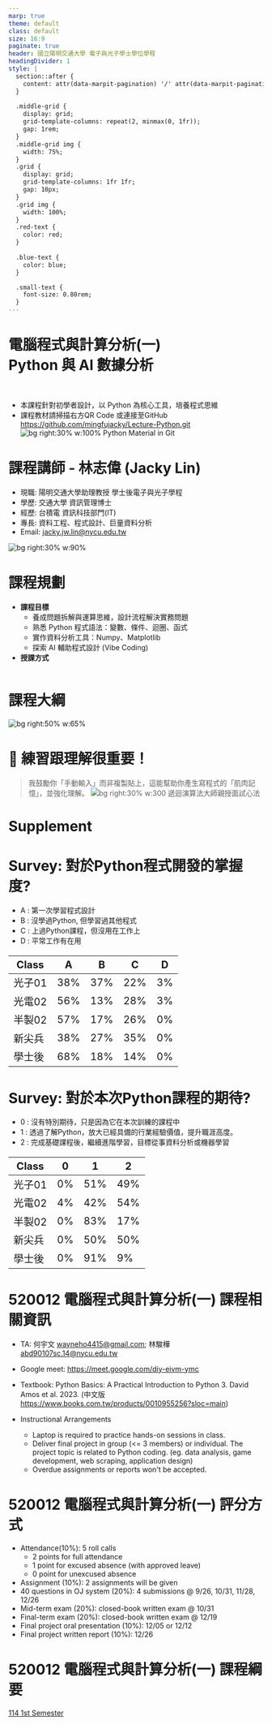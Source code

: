 ```yaml
---
marp: true
theme: default
class: default
size: 16:9
paginate: true
header: 國立陽明交通大學 電子與光子學士學位學程
headingDivider: 1
style: |
  section::after {
    content: attr(data-marpit-pagination) '/' attr(data-marpit-pagination-total);
  }
  
  .middle-grid {
    display: grid;
    grid-template-columns: repeat(2, minmax(0, 1fr));
    gap: 1rem;
  }
  .middle-grid img {
    width: 75%;
  }
  .grid {
    display: grid;
    grid-template-columns: 1fr 1fr;
    gap: 10px;
  }
  .grid img {
    width: 100%;
  }
  .red-text {
    color: red;
  }
  
  .blue-text {
    color: blue;  
  }

  .small-text {
    font-size: 0.80rem;
  }
---
```

# 電腦程式與計算分析(一) <br> Python 與 AI 數據分析
> 
> 
> 
<br>

- 本課程針對初學者設計，以 Python 為核心工具，培養程式思維
- 課程教材請掃描右方QR Code 或連接至GitHub https://github.com/mingfujacky/Lecture-Python.git
![bg right:30% w:100% Python Material in Git](../files/image/qrcode_lecture_python.png)

# 課程講師 - 林志偉 (Jacky Lin)

+ 現職: 陽明交通大學助理教授 學士後電子與光子學程 
+ 學歷: 交通大學 資訊管理博士
+ 經歷: 台積電 資訊科技部門(IT)
+ 專長: 資料工程、程式設計、巨量資料分析
+ Email: jacky.jw.lin@nycu.edu.tw

![bg right:30% w:90%](../files/image/jacky_last_day_in_tsmc.jpg)

# 課程規劃
+ **課程目標**
  + 養成問題拆解與運算思維，設計流程解決實務問題
  + 熟悉 Python 程式語法：變數、條件、迴圈、函式
  + 實作資料分析工具：Numpy、Matplotlib
  + 探索 AI 輔助程式設計 (Vibe Coding)
+ **授課方式**
<div class="grid">
    <img src="../files/image/course_op.png" alt="">
</div>

# 課程大綱
![bg right:50% w:65%](../files/image/course_roadmap.png)

# 🧠 練習跟理解很重要！

>我鼓勵你「手動輸入」而非複製貼上，這能幫助你產生寫程式的「肌肉記憶」，並強化理解。
![bg right:30% w:300 遞迴演算法大師親授面試心法](https://i3.momoshop.com.tw/1721136961/goodsimg/0013/030/254/13030254_R.jpg)

# Supplement
# Survey: 對於Python程式開發的掌握度?
- A : 第一次學習程式設計
- B : 沒學過Python, 但學習過其他程式
- C : 上過Python課程，但沒用在工作上
- D : 平常工作有在用

<style scoped>
table {
  font-size: 20px;
}
</style>

Class |A   |B   |C   |D   
------|----|----|----|---
光子01 |38% |37% |22% |3%
光電02 |56% |13% |28% |3%
半製02 |57% |17% |26% |0%
新尖兵 |38% |27% |35% |0%
學士後 |68% |18% |14% |0%

# Survey: 對於本次Python課程的期待?
- 0 : 沒有特別期待，只是因為它在本次訓練的課程中
- 1 : 透過了解Python，放大已經具備的行業經驗價值，提升職涯高度。
- 2 : 完成基礎課程後，繼續進階學習，目標從事資料分析或機器學習
<style scoped>
table {
  font-size: 20px;
}
</style>
Class |0   |1   |2      
------|----|----|----
光子01 |0% |51% |49%
光電02 |4% |42% |54%
半製02 |0% |83% |17%
新尖兵 |0% |50% |50%
學士後 |0% |91% |9%

# 520012 電腦程式與計算分析(一) 課程相關資訊
- TA: 何宇文 wayneho4415@gmail.com; 林駿樺 abd90107sc.14@nycu.edu.tw
 
- Google meet: https://meet.google.com/diy-eivm-ymc
- Textbook: Python Basics: A Practical Introduction to Python 3. David Amos et al. 2023. 
(中文版 https://www.books.com.tw/products/0010955256?sloc=main)
- Instructional Arrangements
  - Laptop is required to practice hands-on sessions in class.
  - Deliver final project in group (<= 3 members) or individual. The project topic is related to Python coding. (eg. data analysis, game development, web scraping, application design)
  - Overdue assignments or reports won't be accepted.

# 520012 電腦程式與計算分析(一) 評分方式
- Attendance(10%): 5 roll calls 
  - 2 points for full attendance
  - 1 point for excused absence (with approved leave)
  - 0 point for unexcused absence
- Assignment (10%): 2 assignments will be given
- 40 questions in OJ system (20%): 4 submissions @ 9/26, 10/31, 11/28, 12/26
- Mid-term exam (20%): closed-book written exam @ 10/31
- Final-term exam (20%): closed-book written exam @ 12/19
- Final project oral presentation (10%): 12/05 or 12/12
- Final project written report (10%): 12/26

# 520012 電腦程式與計算分析(一) 課程綱要
[114 1st Semester](https://timetable.nycu.edu.tw/?r=main/crsoutline&Acy=114&Sem=1&CrsNo=520012&lang=)  





